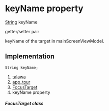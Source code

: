 
<div>

# keyName property

</div>


[String](https://api.flutter.dev/flutter/dart-core/String-class.html)
keyName


getter/setter pair




keyName of the target in mainScreenViewModel.



## Implementation

``` language-dart
String keyName;
```







1.  [talawa](../../index.md)
2.  [app_tour](../../models_app_tour/)
3.  [FocusTarget](../../models_app_tour/FocusTarget-class.md)
4.  keyName property

##### FocusTarget class







